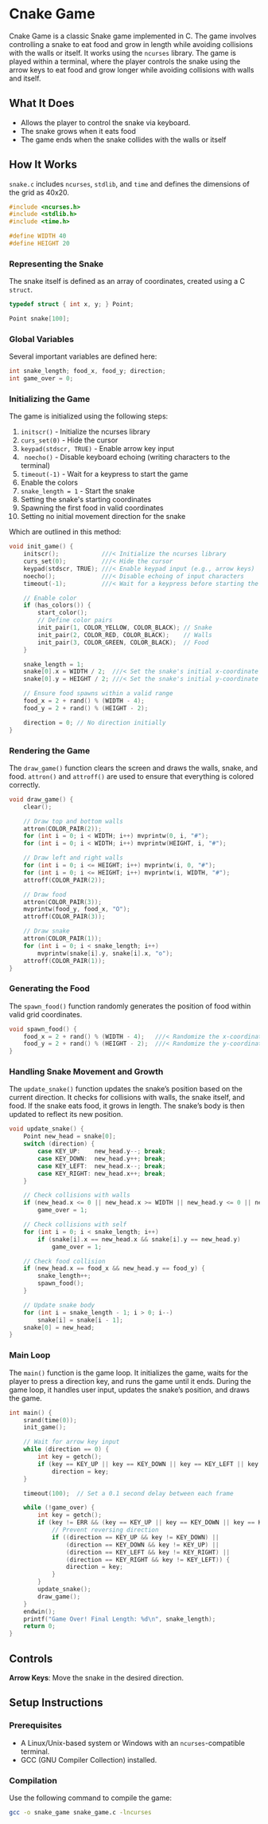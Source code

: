# Cnake Game

Cnake Game is a classic Snake game implemented in C. The game involves controlling a snake to eat food and grow in length while avoiding collisions with the walls or itself. It works using the `ncurses` library. The game is played within a terminal, where the player controls the snake using the arrow keys to eat food and grow longer while avoiding collisions with walls and itself.

## What It Does

- Allows the player to control the snake via keyboard.
- The snake grows when it eats food
- The game ends when the snake collides with the walls or itself

## How It Works

`snake.c` includes `ncurses`, `stdlib`, and `time` and defines the dimensions of the grid as 40x20.

```c
#include <ncurses.h>
#include <stdlib.h>
#include <time.h>

#define WIDTH 40
#define HEIGHT 20
```

### Representing the Snake

The snake itself is defined as an array of coordinates, created using a C `struct`.

```c
typedef struct { int x, y; } Point;

Point snake[100];
```

### Global Variables

Several important variables are defined here:

```c
int snake_length; food_x, food_y; direction;
int game_over = 0;
```

### Initializing the Game

The game is initialized using the following steps:

1. `initscr()` - Initialize the ncurses library
2. `curs_set(0)` - Hide the cursor
3. `keypad(stdscr, TRUE)` - Enable arrow key input
4. ` noecho()` - Disable keyboard echoing (writing characters to the terminal)
5. `timeout(-1)` - Wait for a keypress to start the game
6. Enable the colors
7. `snake_length = 1` - Start the snake
8. Setting the snake's starting coordinates
9. Spawning the first food in valid coordinates
10. Setting no initial movement direction for the snake

Which are outlined in this method:

```c
void init_game() {
    initscr();            ///< Initialize the ncurses library
    curs_set(0);          ///< Hide the cursor
    keypad(stdscr, TRUE); ///< Enable keypad input (e.g., arrow keys)
    noecho();             ///< Disable echoing of input characters
    timeout(-1);          ///< Wait for a keypress before starting the game

    // Enable color
    if (has_colors()) {
        start_color();
        // Define color pairs
        init_pair(1, COLOR_YELLOW, COLOR_BLACK); // Snake
        init_pair(2, COLOR_RED, COLOR_BLACK);    // Walls
        init_pair(3, COLOR_GREEN, COLOR_BLACK);  // Food
    }

    snake_length = 1;
    snake[0].x = WIDTH / 2;  ///< Set the snake's initial x-coordinate
    snake[0].y = HEIGHT / 2; ///< Set the snake's initial y-coordinate

    // Ensure food spawns within a valid range
    food_x = 2 + rand() % (WIDTH - 4);
    food_y = 2 + rand() % (HEIGHT - 2);

    direction = 0; // No direction initially
}
```

### Rendering the Game

The `draw_game()` function clears the screen and draws the walls, snake, and food. `attron()` and `attroff()` are used to ensure that everything is colored correctly.

```c
void draw_game() {
    clear();

    // Draw top and bottom walls
    attron(COLOR_PAIR(2));
    for (int i = 0; i < WIDTH; i++) mvprintw(0, i, "#");
    for (int i = 0; i < WIDTH; i++) mvprintw(HEIGHT, i, "#");

    // Draw left and right walls
    for (int i = 0; i <= HEIGHT; i++) mvprintw(i, 0, "#");
    for (int i = 0; i <= HEIGHT; i++) mvprintw(i, WIDTH, "#");
    attroff(COLOR_PAIR(2));

    // Draw food
    attron(COLOR_PAIR(3));
    mvprintw(food_y, food_x, "O");
    attroff(COLOR_PAIR(3));

    // Draw snake
    attron(COLOR_PAIR(1));
    for (int i = 0; i < snake_length; i++)
        mvprintw(snake[i].y, snake[i].x, "o");
    attroff(COLOR_PAIR(1));
}
```

### Generating the Food

The `spawn_food()` function randomly generates the position of food within valid grid coordinates.

```c
void spawn_food() {
    food_x = 2 + rand() % (WIDTH - 4);   ///< Randomize the x-coordinate of the food
    food_y = 2 + rand() % (HEIGHT - 2);  ///< Randomize the y-coordinate of the food
}
```

### Handling Snake Movement and Growth

The `update_snake()` function updates the snake’s position based on the current direction. It checks for collisions with walls, the snake itself, and food. If the snake eats food, it grows in length. The snake’s body is then updated to reflect its new position.

```c
void update_snake() {
    Point new_head = snake[0];
    switch (direction) {
        case KEY_UP:    new_head.y--; break;
        case KEY_DOWN:  new_head.y++; break;
        case KEY_LEFT:  new_head.x--; break;
        case KEY_RIGHT: new_head.x++; break;
    }

    // Check collisions with walls
    if (new_head.x <= 0 || new_head.x >= WIDTH || new_head.y <= 0 || new_head.y >= HEIGHT)
        game_over = 1;

    // Check collisions with self
    for (int i = 0; i < snake_length; i++)
        if (snake[i].x == new_head.x && snake[i].y == new_head.y)
            game_over = 1;

    // Check food collision
    if (new_head.x == food_x && new_head.y == food_y) {
        snake_length++;
        spawn_food();
    }

    // Update snake body
    for (int i = snake_length - 1; i > 0; i--)
        snake[i] = snake[i - 1];
    snake[0] = new_head;
}
```

### Main Loop

The `main()` function is the game loop. It initializes the game, waits for the player to press a direction key, and runs the game until it ends. During the game loop, it handles user input, updates the snake’s position, and draws the game.

```c
int main() {
    srand(time(0));
    init_game();

    // Wait for arrow key input
    while (direction == 0) {
        int key = getch();
        if (key == KEY_UP || key == KEY_DOWN || key == KEY_LEFT || key == KEY_RIGHT)
            direction = key;
    }

    timeout(100);  // Set a 0.1 second delay between each frame

    while (!game_over) {
        int key = getch();
        if (key != ERR && (key == KEY_UP || key == KEY_DOWN || key == KEY_LEFT || key == KEY_RIGHT)) {
            // Prevent reversing direction
            if ((direction == KEY_UP && key != KEY_DOWN) ||
                (direction == KEY_DOWN && key != KEY_UP) ||
                (direction == KEY_LEFT && key != KEY_RIGHT) ||
                (direction == KEY_RIGHT && key != KEY_LEFT)) {
                direction = key;
            }
        }
        update_snake();
        draw_game();
    }
    endwin();
    printf("Game Over! Final Length: %d\n", snake_length);
    return 0;
}
```

## Controls

**Arrow Keys**: Move the snake in the desired direction.

## Setup Instructions

### Prerequisites

- A Linux/Unix-based system or Windows with an `ncurses`-compatible terminal.
- GCC (GNU Compiler Collection) installed.

### Compilation

Use the following command to compile the game:

```bash
gcc -o snake_game snake_game.c -lncurses
